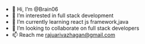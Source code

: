 - 👋 Hi, I’m @Brain06
- 👀 I’m interested in full stack development
- 🌱 I’m currently learning react js framework,java
- 💞️ I’m looking to collaborate on full stack developers
- 📫 Reach me rajuarivazhagan@gmail.com 

<!---
Brain06/Brain06 is a ✨ special ✨ repository because its `README.md` (this file) appears on your GitHub profile.
You can click the Preview link to take a look at your changes.
--->

